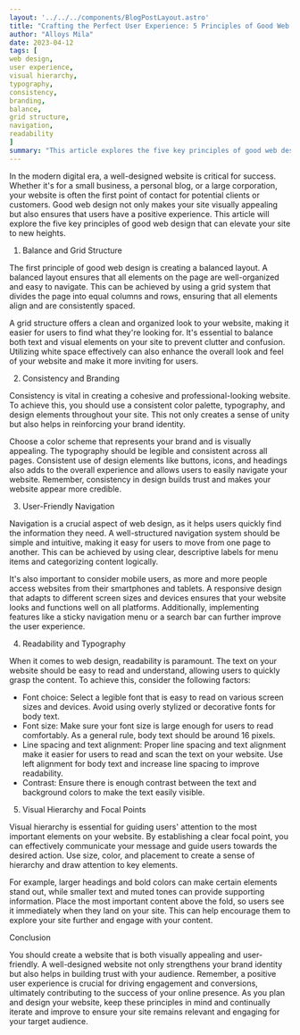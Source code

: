 ```yaml
---
layout: '../../../components/BlogPostLayout.astro'
title: "Crafting the Perfect User Experience: 5 Principles of Good Web Design"
author: "Alloys Mila"
date: 2023-04-12
tags: [ 
web design,
user experience,
visual hierarchy,
typography,
consistency,
branding,
balance,
grid structure,
navigation,
readability
]
summary: "This article explores the five key principles of good web design that can elevate your site to new heights, including balance and grid structure, consistency and branding, user-friendly navigation, readability and typography, and visual hierarchy and focal points."
---
```


In the modern digital era, a well-designed website is critical for success. Whether it's for a small business, a personal blog, or a large corporation, your website is often the first point of contact for potential clients or customers. Good web design not only makes your site visually appealing but also ensures that users have a positive experience. This article will explore the five key principles of good web design that can elevate your site to new heights.

1. Balance and Grid Structure

The first principle of good web design is creating a balanced layout. A balanced layout ensures that all elements on the page are well-organized and easy to navigate. This can be achieved by using a grid system that divides the page into equal columns and rows, ensuring that all elements align and are consistently spaced.

A grid structure offers a clean and organized look to your website, making it easier for users to find what they're looking for. It's essential to balance both text and visual elements on your site to prevent clutter and confusion. Utilizing white space effectively can also enhance the overall look and feel of your website and make it more inviting for users.

2. Consistency and Branding

Consistency is vital in creating a cohesive and professional-looking website. To achieve this, you should use a consistent color palette, typography, and design elements throughout your site. This not only creates a sense of unity but also helps in reinforcing your brand identity.

Choose a color scheme that represents your brand and is visually appealing. The typography should be legible and consistent across all pages. Consistent use of design elements like buttons, icons, and headings also adds to the overall experience and allows users to easily navigate your website. Remember, consistency in design builds trust and makes your website appear more credible.

3. User-Friendly Navigation

Navigation is a crucial aspect of web design, as it helps users quickly find the information they need. A well-structured navigation system should be simple and intuitive, making it easy for users to move from one page to another. This can be achieved by using clear, descriptive labels for menu items and categorizing content logically.

It's also important to consider mobile users, as more and more people access websites from their smartphones and tablets. A responsive design that adapts to different screen sizes and devices ensures that your website looks and functions well on all platforms. Additionally, implementing features like a sticky navigation menu or a search bar can further improve the user experience.

4. Readability and Typography

When it comes to web design, readability is paramount. The text on your website should be easy to read and understand, allowing users to quickly grasp the content. To achieve this, consider the following factors:

- Font choice: Select a legible font that is easy to read on various screen sizes and devices. Avoid using overly stylized or decorative fonts for body text.
- Font size: Make sure your font size is large enough for users to read comfortably. As a general rule, body text should be around 16 pixels.
- Line spacing and text alignment: Proper line spacing and text alignment make it easier for users to read and scan the text on your website. Use left alignment for body text and increase line spacing to improve readability.
- Contrast: Ensure there is enough contrast between the text and background colors to make the text easily visible.

5. Visual Hierarchy and Focal Points

Visual hierarchy is essential for guiding users' attention to the most important elements on your website. By establishing a clear focal point, you can effectively communicate your message and guide users towards the desired action. Use size, color, and placement to create a sense of hierarchy and draw attention to key elements.

For example, larger headings and bold colors can make certain elements stand out, while smaller text and muted tones can provide supporting information. Place the most important content above the fold, so users see it immediately when they land on your site. This can help encourage them to explore your site further and engage with your content.

Conclusion

You should create a website that is both visually appealing and user-friendly. A well-designed website not only strengthens your brand identity but also helps in building trust with your audience. Remember, a positive user experience is crucial for driving engagement and conversions, ultimately contributing to the success of your online presence. As you plan and design your website, keep these principles in mind and continually iterate and improve to ensure your site remains relevant and engaging for your target audience.
